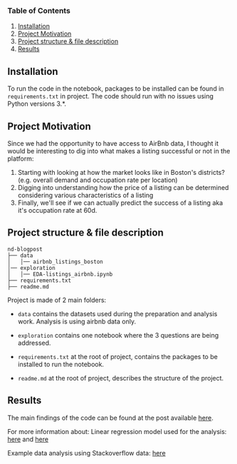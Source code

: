### Table of Contents

1. [Installation](#installation)
2. [Project Motivation](#motivation)
3. [Project structure & file description](#files)
4. [Results](#results)

## Installation <a name="installation"></a>

To run the code in the notebook, packages to be installed can be found in `requirements.txt` in project.
The code should run with no issues using Python versions 3.*.

## Project Motivation<a name="motivation"></a>

Since we had the opportunity to have access to AirBnb data, I thought it would be interesting to dig into what makes a listing successful or not
in the platform:

1. Starting with looking at how the market looks like in Boston's districts? (e.g. overall demand and occupation rate per location)
2. Digging into understanding how the price of a listing can be determined considering various characteristics of a listing
3. Finally, we'll see if we can actually predict the success of a listing aka it's occupation rate at 60d.

## Project structure & file description <a name="files"></a>

```
nd-blogpost
├── data
│   │── airbnb_listings_boston
│── exploration
│   │── EDA-listings_airbnb.ipynb
├── requirements.txt
├── readme.md
```

Project is made of 2 main folders:
- `data` contains the datasets used during the preparation and analysis work. Analysis is using airbnb data only.

- `exploration` contains one notebook where the 3 questions are being addressed.

- `requirements.txt` at the root of project, contains the packages to be installed to run the notebook.

- `readme.md` at the root of project, describes the structure of the project.

## Results<a name="results"></a>

The main findings of the code can be found at the post available [here](https://medium.com/@sbencherif22/what-is-behind-the-secret-of-a-successful-listing-on-airbnb-38095fb02395).

For more information about:
Linear regression model used for the analysis: 
[here](https://scikit-learn.org/stable/modules/generated/sklearn.linear_model.LinearRegression.html)
and [here](https://realpython.com/linear-regression-in-python/)


Example data analysis using Stackoverflow data: [here](https://medium.com/@josh_2774/how-do-you-become-a-developer-5ef1c1c68711)

